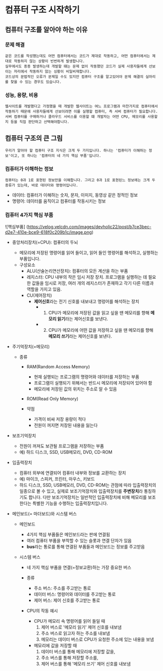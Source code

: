 # 컴퓨터 구조 시작하기

## 컴퓨터 구조를 알아야 하는 이유

### 문제 해결

    같은 코드를 작성했는데도 어떤 컴퓨터에서는 코드가 제대로 작동하고, 어떤 컴퓨터에서는 제대로 작동하지 않는 상황이 빈번하게 발생합니다.
    실무에서도 종종 발생하는데 개발할 떄는 문제 없이 작동했던 코드가 실제 사용자들에게 선보이는 자리에서 작동하지 않는 싱황이 비일비재합니다.
    코드상의 문법적인 오류가 문제일 수도 있지만 컴퓨터 구조를 알고있어야 문제 해결의 실마리를 찾을 수 있는 경우도 있습니다.

### 성능, 용량, 비용

    웹사이트를 개발했다고 가정했을 때 개발한 웹사이트는 여느 프로그램과 마찬가지로 컴퓨터에서 작동하기 때문에 사용자들에게 선보이려면 이를 실행할 컴퓨터, 즉 서버 컴퓨터가 필요합니다.
    서버 컴퓨터를 구매하거나 클라우드 서비스를 이용할 떄 개발자는 어떤 CPU, 메모리를 사용할지 등을 직접 판단하고 선택해야합니다.

## 컴퓨터 구조의 큰 그림

    우리가 알아야 할 컴퓨터 구조 지식은 크게 두 가지입니다. 하나는 '컴퓨터가 이해하는 정보'이고, 또 하나는 '컴퓨터의 네 가지 핵심 부품'입니다.

### 컴퓨터가 이해하는 정보

    컴퓨터는 0과 1로 표현된 정보만을 이해합니다. 그리고 0과 1로 표현된느 정보에는 크게 두 종류가 있는데, 바로 데이터와 명령어입니다.

- 데이터: 컴퓨터가 이해하는 숫자, 문자, 이미지, 동영상 같은 정적인 정보
- 명령어: 데이터를 움직이고 컴퓨터를 작동시키는 정보

### 컴퓨터 4가지 핵심 부품

![핵심부품] (https://velog.velcdn.com/images/devholic22/post/b7ce3bec-d2e7-410e-bce9-618f0c209b1c/image.png)

- 중앙처리장치(=CPU): 컴퓨터의 두뇌

  - 메모리에 저장된 명령어를 읽어 들이고, 읽어 들인 명령어를 해석하고, 실행하는 부품입니다.
  - 구성요소
    - ALU(산술논리연산장치): 컴퓨터의 모든 계산을 하는 부품
    - 레지스터: CPU 내부의 작은 임시 저장 장치. 프로그램을 실행하는 데 필요한 값들을 임시로 저장, 여러 개의 레지스터가 존재하고 각기 다른 이름과 역할을 가지고 있음.
    - CU(제어장치)
      - **제어신호**라는 전기 신호를 내보내고 명렁어를 해석하는 장치
        - 1. CPU가 메모리에 저장된 값을 읽고 싶을 땐 메모리를 향해 **메모리 읽기**라는 제어신호를 보낸다.
        - 2. CPU가 메모리에 어떤 값을 저장하고 싶을 땐 메모리를 향해 **메모리 쓰기**라는 제어신호를 보낸다.

- 주기억장치(=메모리)

  - 종류

    - RAM(Random Access Memory)
      - 현재 실행되는 프로그램의 명령어와 데이터를 저장하는 부품
      - 프로그램이 실행되기 위해서는 반드시 메모리에 저장되어 있어야 함
      - 메모리에 저장된 값의 위치는 주소로 알 수 있음
    - ROM(Read Only Memory)

    - 약점
      - 가격이 비싸 저장 용량이 적다
      - 전원이 꺼지면 저장된 내용을 잃는다

- 보조기억장치

  - 전원이 꺼져도 보관될 프로그램을 저장하는 부품
  - 예) 하드 디스크, SSD, USB메모리, DVD, CD-ROM

- 입출력장치

  - 컴퓨터 외부에 연결되어 컴퓨터 내부와 정보를 교환하는 장치
  - 예) 마이크, 스피커, 프린터, 마우스, 키보드
  - 하드 디스크, SSD, USB메모리, DVD, CD-ROM는 관점에 따라 입출력장치의 일종으로 볼 수 있고, 실제로 보조기억장치와 입출력장치를 **주변장치**라 통칭하기도 합니다. 다만 보조기억장치는 일반적인 입출력장치에 비해 메모리를 보조한다는 특별한 기능을 수행하는 입출력장치입니다.

- 메인보드(= 마더보드)와 시스템 버스

  - 메인보드

    - 4가지 핵심 부품들은 메인보드라는 판에 연결됨
    - 여러 컴퓨터 부품을 부착할 수 있는 슬롯과 연결 단자가 있음
    - **bus**라는 통로를 통해 연결된 부품들과 메인보드는 정보를 주고받음

  - 시스템 버스
    - 네 가지 핵심 부품을 연결(=정보교환)하는 가장 중요한 버스
    - 종류

      - 주소 버스: 주소를 주고받는 통로
      - 데이터 버스: 명령어와 데이터를 주고받는 통로
      - 제어 버스: 제어 신호를 주고받는 통로

    - CPU의 작동 예시
      - CPU가 메모리 속 명령어를 읽어 들일 때
        1. 제어 버스로 '메모리 읽기' 제어 신호를 내보냄
        2. 주소 버스로 읽고자 하는 주소를 내보냄
        3. 메모리는 데이터 버스로 CPU가 요청한 주소에 있는 내용을 보냄
      - 메모리에 값을 저장할 때
        1. 데이터 버스를 통해 메모리에 저장할 값을,
        2. 주소 버스를 통해 저장할 주소를,
        3. 제어 버스를 통해 '메모리 쓰기' 제어 신호를 내보냄
